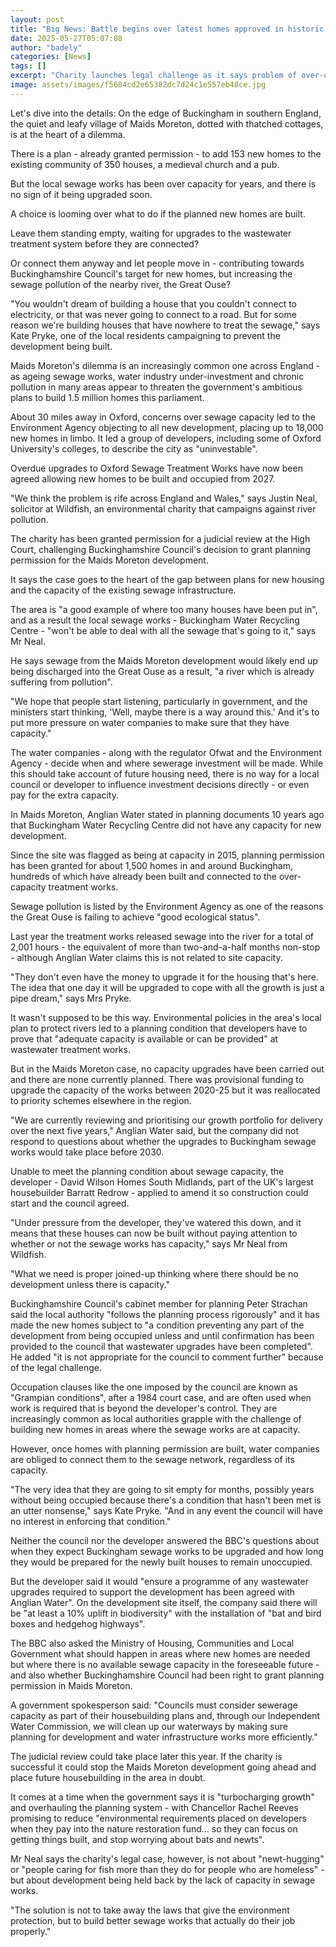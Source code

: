 ```yaml
---
layout: post
title: "Big News: Battle begins over latest homes approved in historic village without sewage capacity"
date: 2025-05-27T05:07:08
author: "badely"
categories: [News]
tags: []
excerpt: "Charity launches legal challenge as it says problem of over-capacity sewage works near new homes is 'rife'."
image: assets/images/f5684cd2e65382dc7d24c1e557eb48ce.jpg
---
```


Let's dive into the details: On the edge of Buckingham in southern England, the quiet and leafy village of Maids Moreton, dotted with thatched cottages, is at the heart of a dilemma.

There is a plan - already granted permission - to add 153 new homes to the existing community of 350 houses, a medieval church and a pub.

But the local sewage works has been over capacity for years, and there is no sign of it being upgraded soon.

A choice is looming over what to do if the planned new homes are built. 

Leave them standing empty, waiting for upgrades to the wastewater treatment system before they are connected?

Or connect them anyway and let people move in - contributing towards Buckinghamshire Council's target for new homes, but increasing the sewage pollution of the nearby river, the Great Ouse?

"You wouldn't dream of building a house that you couldn't connect to electricity, or that was never going to connect to a road. But for some reason we're building houses that have nowhere to treat the sewage," says Kate Pryke, one of the local residents campaigning to prevent the development being built.

Maids Moreton's dilemma is an increasingly common one across England - as ageing sewage works, water industry under-investment and chronic pollution in many areas appear to threaten the government's ambitious plans to build 1.5 million homes this parliament.

About 30 miles away in Oxford, concerns over sewage capacity led to the Environment Agency objecting to all new development, placing up to 18,000 new homes in limbo. It led a group of developers, including some of Oxford University's colleges, to describe the city as "uninvestable". 

Overdue upgrades to Oxford Sewage Treatment Works have now been agreed allowing new homes to be built and occupied from 2027.

"We think the problem is rife across England and Wales," says Justin Neal, solicitor at Wildfish, an environmental charity that campaigns against river pollution.

The charity has been granted permission for a judicial review at the High Court, challenging Buckinghamshire Council's decision to grant planning permission for the Maids Moreton development. 

It says the case goes to the heart of the gap between plans for new housing and the capacity of the existing sewage infrastructure.

The area is "a good example of where too many houses have been put in", and as a result the local sewage works - Buckingham Water Recycling Centre - "won't be able to deal with all the sewage that's going to it," says Mr Neal.

He says sewage from the Maids Moreton development would likely end up being discharged into the Great Ouse as a result, "a river which is already suffering from pollution".

"We hope that people start listening, particularly in government, and the ministers start thinking, 'Well, maybe there is a way around this.' And it's to put more pressure on water companies to make sure that they have capacity."

The water companies - along with the regulator Ofwat and the Environment Agency - decide when and where sewerage investment will be made. While this should take account of future housing need, there is no way for a local council or developer to influence investment decisions directly - or even pay for the extra capacity.

In Maids Moreton, Anglian Water stated in planning documents 10 years ago that Buckingham Water Recycling Centre did not have any capacity for new development.

Since the site was flagged as being at capacity in 2015, planning permission has been granted for about 1,500 homes in and around Buckingham, hundreds of which have already been built and connected to the over-capacity treatment works.

Sewage pollution is listed by the Environment Agency as one of the reasons the Great Ouse is failing to achieve "good ecological status". 

Last year the treatment works released sewage into the river for a total of 2,001 hours - the equivalent of more than two-and-a-half months non-stop - although Anglian Water claims this is not related to site capacity.

"They don't even have the money to upgrade it for the housing that's here. The idea that one day it will be upgraded to cope with all the growth is just a pipe dream," says Mrs Pryke.

It wasn't supposed to be this way. Environmental policies in the area's local plan to protect rivers led to a planning condition that developers have to prove that "adequate capacity is available or can be provided" at wastewater treatment works.

But in the Maids Moreton case, no capacity upgrades have been carried out and there are none currently planned. There was provisional funding to upgrade the capacity of the works between 2020-25 but it was reallocated to priority schemes elsewhere in the region.

"We are currently reviewing and prioritising our growth portfolio for delivery over the next five years," Anglian Water said, but the company did not respond to questions about whether the upgrades to Buckingham sewage works would take place before 2030.

Unable to meet the planning condition about sewage capacity, the developer - David Wilson Homes South Midlands, part of the UK's largest housebuilder Barratt Redrow - applied to amend it so construction could start and the council agreed.

"Under pressure from the developer, they've watered this down, and it means that these houses can now be built without paying attention to whether or not the sewage works has capacity," says Mr Neal from Wildfish.

"What we need is proper joined-up thinking where there should be no development unless there is capacity."

Buckinghamshire Council's cabinet member for planning Peter Strachan said the local authority "follows the planning process rigorously" and it has made the new homes subject to "a condition preventing any part of the development from being occupied unless and until confirmation has been provided to the council that wastewater upgrades have been completed". He added "it is not appropriate for the council to comment further" because of the legal challenge.

Occupation clauses like the one imposed by the council are known as "Grampian conditions", after a 1984 court case, and are often used when work is required that is beyond the developer's control. They are increasingly common as local authorities grapple with the challenge of building new homes in areas where the sewage works are at capacity.

However, once homes with planning permission are built, water companies are obliged to connect them to the sewage network, regardless of its capacity.

"The very idea that they are going to sit empty for months, possibly years without being occupied because there's a condition that hasn't been met is an utter nonsense," says Kate Pryke. "And in any event the council will have no interest in enforcing that condition."

Neither the council nor the developer answered the BBC's questions about when they expect Buckingham sewage works to be upgraded and how long they would be prepared for the newly built houses to remain unoccupied.

But the developer said it would "ensure a programme of any wastewater upgrades required to support the development has been agreed with Anglian Water". On the development site itself, the company said there will be "at least a 10% uplift in biodiversity" with the installation of "bat and bird boxes and hedgehog highways".

The BBC also asked the Ministry of Housing, Communities and Local Government what should happen in areas where new homes are needed but where there is no available sewage capacity in the foreseeable future - and also whether Buckinghamshire Council had been right to grant planning permission in Maids Moreton.

A government spokesperson said: "Councils must consider sewerage capacity as part of their housebuilding plans and, through our Independent Water Commission, we will clean up our waterways by making sure planning for development and water infrastructure works more efficiently."

The judicial review could take place later this year. If the charity is successful it could stop the Maids Moreton development going ahead and place future housebuilding in the area in doubt.

It comes at a time when the government says it is "turbocharging growth" and overhauling the planning system - with Chancellor Rachel Reeves promising to reduce "environmental requirements placed on developers when they pay into the nature restoration fund… so they can focus on getting things built, and stop worrying about bats and newts".

Mr Neal says the charity's legal case, however, is not about "newt-hugging" or "people caring for fish more than they do for people who are homeless" - but about development being held back by the lack of capacity in sewage works. 

"The solution is not to take away the laws that give the environment protection, but to build better sewage works that actually do their job properly."

